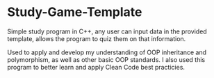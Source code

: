 # Study-Game-Template
Simple study program in C++, any user can input data in the provided template, allows the program to quiz them on that information. 

Used to apply and develop my understanding of OOP inheritance and polymorphism, as well as other basic OOP standards. I also used this program to better learn and apply Clean Code best practicies. 
